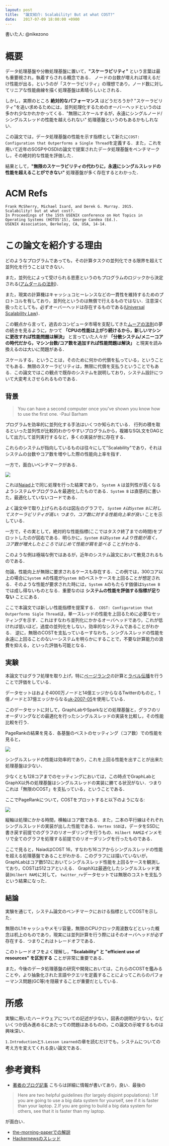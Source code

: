 ```yaml
---
layout: post
title:  "論文紹介: Scalability! But at what COST?"
date:   2017-07-09 18:00:00 +0900
---
```


書いた人: @nikezono

# 概要

データ処理基盤や分散処理基盤に置いて，**"スケーラビリティ"** という言葉は最も重要視され，執着すらされる概念である．
ノードの台数が増えれば増えるだけ性能が出る，というのが「スケーラビリティ」の理想であり，ノード数に対してリニアな性能曲線を描く処理基盤は素晴らしいとされる．

しかし，実際のところ **絶対的なパフォーマンス** はどうだろうか? "スケーラビリティ"を追い求めるためには，並列処理化するためのオーバーヘッドというのは多かれ少なかれかかってくる．"無限にスケールするが，永遠にシングルノード/シングルスレッドの性能を越えられない" 処理基盤というのもあるかもしれない．

この論文では，データ処理基盤の性能を示す指標として新たに`COST: Configuration that Outperforms a Single Thread`を定義する．また，これを用いて近年のSOSPやOSDIの論文で提案されたデータ処理基盤をベンチマークし，その絶対的な性能を評価した．

結果として，**"無限のスケーラビリティの代わりに，永遠にシングルスレッドの性能を超えることができない"** 処理基盤が多く存在するとわかった．

# ACM Refs

```
Frank McSherry, Michael Isard, and Derek G. Murray. 2015.
Scalability! but at what cost?.
In Proceedings of the 15th USENIX conference on Hot Topics in Operating Systems (HOTOS'15), George Candea (Ed.).
USENIX Association, Berkeley, CA, USA, 14-14.
```

# この論文を紹介する理由

どのようなプログラムであっても，その計算タスクの並列化できる限界を超えて並列化を行うことはできない．

また，並列化によって受けられる恩恵というのもプログラムのロジックから決定される([アムダールの法則][])．

また，現実の計算機はキャッシュコヒーレンスなどの一貫性を維持するためのプロトコルを有しており，並列化というのは無償で行えるものではない．注意深く扱ったとしても，必ずオーバーヘッドは存在するものである([Universal Scalability Law][])．

この観点から言って，過去のコンピュータ市場を支配してきた[ムーアの法則](https://ja.wikipedia.org/wiki/%E3%83%A0%E3%83%BC%E3%82%A2%E3%81%AE%E6%B3%95%E5%89%87)の夢の続きを見るように，かつて **「CPUの性能は上がり続けるから，新しいマシンに更改すれば性能問題は解決」** と言っていた人々が **「分散システム/メニーコアの時代だから，マシン台数/コア数を追加すれば性能問題は解決」** と現実を読み換えるのは大いに問題がある．

スケールする，ということは，そのために何かの代償を払っている，ということでもある．無限のスケーラビリティは，無限に代償を支払うということでもある．この論文ではこの観点で既存のシステムを説明しており，システム設計について大変考えさせられるものである．

## 背景


> You can have a second computer once you've shown you know how to use the first one.
> -Paul Barham

プログラムを効率的に並列化する手法はいくつか知られている．
行列の積を取るといった並列性が比較的わかりやすいプログラムから，複雑なSQL文をDAGとして出力して並列実行するなど，多くの実装が世に存在する．

これらのシステムが指向しているものは往々にして"Scalability"であり，それはシステムの台数やコア数を増やした際の性能向上率を指す．

一方で，面白いベンチマークがある．

![](https://gyazo.com/ab05a942f19406762f03126dfb48bc30.png)

これは[Naiad](https://www.microsoft.com/en-us/research/project/naiad/)上で同じ処理を行った結果であり，
`System A` は並列性が高くなるようシステムやプログラムを最適化したものである．`System B` は直感的に書いた，最適化していないコードである．

よく論文中で取り上げられるのは図左のグラフで， *`System A`は`System B`に対してスケーラビリティが高い: つまり，コア数に対する性能向上率が良い* ことを示している．

一方で，その実として，絶対的な性能指標(ここではタスク終了までの時間)をプロットしたのが図右である．明らかに，*`System B`は`System A`より性能が高く，コア数が増大したところではじめて性能が肩を並べる* ことがわかる．

このような例は極端な例ではあるが，近年のシステム論文において散見されるものである．

勿論，性能向上が無限に要求されるケースも存在する．この例では，300コア以上の場合に`System A`の性能が`System B`のベストケースを上回ることが想定される．そのような性能が要求された時には，`System A`のもたらす価値は`System B`では成し得ないものとなる．重要なのは **システムの性能を評価する指標が足りない** ことにある．

ここで本論文では新しい性能指標を提案する． `COST: Configuration that Outperforms Sigle Thread`は，単一スレッドの性能を上回るために必要なセッティングを示す．これはすなわち並列化にかかるオーバヘッドであり，これが低ければ低いほど，過度の並列化をしない，効率的なシステムであることがわかる．
逆に，無限のCOSTを支払っているーすなわち，シングルスレッドの性能を永遠に上回ることのないーシステムを明らかにすることで，不要な計算能力の浪費を抑える，といった評価も可能となる．

## 実験

本論文ではグラフ処理を取り上げ，特に[ページランク](https://ja.wikipedia.org/wiki/%E3%83%9A%E3%83%BC%E3%82%B8%E3%83%A9%E3%83%B3%E3%82%AF)の計算と[ラベル伝播](https://en.wikipedia.org/wiki/Label_Propagation_Algorithm)を行うことで評価をしている．

データセットはおよそ4000万ノードと14億エッジからなるTwitterのものと，1億ノードと37億エッジからなる[uk-2007-05](http://law.di.unimi.it/webdata/uk-2007-05/)を使用している．

このデータセットに対して，GraphLabやSparkなどの処理基盤と，グラフのリオーダリングなどの最適化を行ったシングルスレッドの実装を比較し，その性能比較を行う．

PageRankの結果を見る．各基盤のベストのセッティング（コア数）での性能を見ると，

![](https://gyazo.com/5d23105fd1a3a5b6e933133b52420310.png)

シングルスレッドの性能は効率的であり，これを上回る性能を出すことが出来た処理基盤は少ない．

少なくとも128コアまでのセッティングにおいては，この時点でGraphLabとGraphX以外の処理基盤はシングルスレッドの実装に勝てる状況がない．つまりこれは「無限のCOST」を支払っている，ということである．

ここでPageRankについて，COSTをプロットすると以下のようになる:

![](https://gyazo.com/a637323fd29930cc38da518b38eee55c.png)

縦軸は処理にかかる時間，横軸はコア数である．また，二本の平行線はそれぞれシングルスレッドの実装が出した性能である．`Vertex SSD`は，データをSSDに書き戻す前提でのグラフのリオーダリングを行うもの．`Hilbert RAM`はインメモリで全てのグラフを処理する前提でのリオーダリングを行ったものである．

ここで見ると，NaiadはCOST 16，すなわち16コアからシングルスレッドの性能を超える処理基盤であることがわかる．このグラフには描いていないが，GraphLabはコア数512においてシングルスレッド性能を上回るケースを観測しており，COSTは512コアといえる．
GraphXは最適化したシングルスレッド実装(`Hilbert RAM`)に対して， `twitter_rv`データセットでは無限のコストを支払うという結果になった．

## 結論

実験を通じて，システム論文のベンチマークにおける指標としてCOSTを示した．

無限のL1キャッシュやメモリ容量，無限のCPUクロック周波数などといった概念は机上のものであり，現実には並列計算を行う際にはそのオーバヘッドが必ず存在する．つまりこれはトレードオフである．

このトレードオフをよく理解し，**"Scalability" と "efficient use of resources" を区別する** ことが非常に重要である．

また，今後のデータ処理基盤の研究や開発においては，これらのCOSTを鑑みることや，より抽象化された言語やクエリを定義することによってこれらのパフォーマンス問題(GC等)を隠蔽することが重要だとしている．

# 所感

実験に用いたハードウェアについての記述が少ない，図表の説明が少ない，などいくつか読み進めるにあたっての問題はあるものの，この論文の示唆するものは興味深い．

`1.Introduction`と`5.Lesson Learned`の章を読むだけでも，システムについての考え方を変えてくれる良い論文である．

# 参考資料

* [著者のブログ記事](http://www.frankmcsherry.org/graph/scalability/cost/2015/01/15/COST.html)
 こちらは詳細に情報が書いてあり，良い．最後の
> Here are two helpful guidelines (for largely disjoint populations):
> 1.If you are going to use a big data system for yourself, see if it is faster than your laptop.
> 2.If you are going to build a big data system for others, see that it is faster than my laptop.

が面白い．

* [the-morning-paperでの解説](https://blog.acolyer.org/2015/06/05/scalability-but-at-what-cost/)
* [Hackernewsのスレッド](https://news.ycombinator.com/item?id=11855594)

[アムダールの法則]:https://ja.wikipedia.org/wiki/%E3%82%A2%E3%83%A0%E3%83%80%E3%83%BC%E3%83%AB%E3%81%AE%E6%B3%95%E5%89%87
[Universal Scalability Law]:http://www.perfdynamics.com/Manifesto/USLscalability.html
